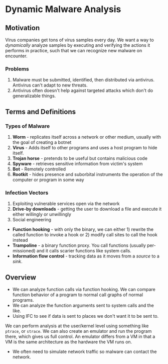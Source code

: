 # Dynamic Malware Analysis
## Motivation
Virus companies get tons of virus samples every day. We want a way to *dynamically* analyze samples by executing and verifying the actions it performs in practice, such that we can recognize new malware on encounter.
### Problems
1. Malware must be submitted, identified, then distributed via antivirus. Antivirus can't adapt to new threats.
1. Antivirus often doesn't help against targeted attacks which don't do generalizable things.

## Terms and Definitions
### Types of Malware
1. **Worm** - replicates itself across a network or other medium, usually with the goal of creating a botnet
1. **Virus** - Adds itself to other programs and uses a host program to hide itself.
1. **Trojan horse** - pretends to be useful but contains malicious code
1. **Spyware** - retrieves sensitive information from victim's system
1. **Bot** - Remotely controlled
1. **Rootkit** - hides presence and suborbital instruments the operation of the computer or program in some way
### Infection Vectors
1. Exploiting vulnerable services open via the network
1. **Drive-by downloads** - getting the user to download a file and execute it either willingly or unwillingly
1. Social engineering

* **Function hooking** - with only the binary, we can either 1) rewrite the called function to invoke a hook or 2) modify call sites to call the hook instead
* **Trampoline** - a binary function proxy. You call functions (usually per-missioned) and it calls scarier functions like system calls.
* **Information flow control** - tracking data as it moves from a *source* to a *sink*.
## Overview
* We can analyze function calls via function hooking. We can compare function behavior of a program to normal call graphs of normal programs.
* We can analyze the function arguments sent to system calls and the like.
* Using IFC to see if data is sent to places we don't want it to be sent to.

We can perform analysis at the user/kernel level using something like `ptrace`, or `strace`. We can also create an emulator and run the program there, which gives us full control. An emulator differs from a VM in that a VM is the same architecture as the hardware the VM runs on.

* We often need to simulate network traffic so malware can contact the network.

